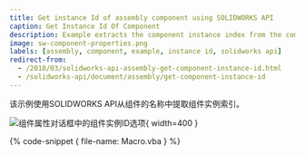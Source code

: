 ```yaml
---
title: Get instance Id of assembly component using SOLIDWORKS API
caption: Get Instance Id Of Component
description: Example extracts the component instance index from the component's name
image: sw-component-properties.png
labels: [assembly, component, example, instance id, solidworks api]
redirect-from:
  - /2018/03/solidworks-api-assembly-get-component-instance-id.html
  - /solidworks-api/document/assembly/get-component-instance-id
---
```

该示例使用SOLIDWORKS API从组件的名称中提取组件实例索引。

![组件属性对话框中的组件实例ID选项](sw-component-properties.png){ width=400 }

{% code-snippet { file-name: Macro.vba } %}